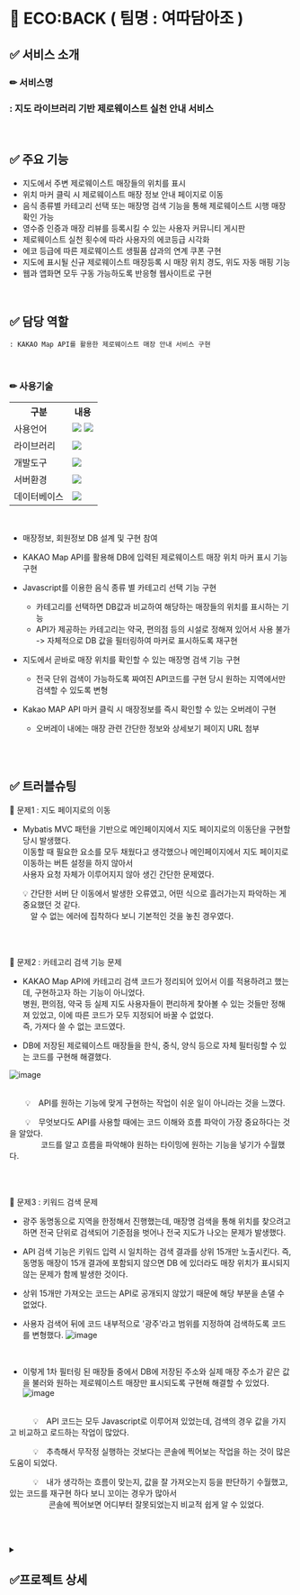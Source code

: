 # 🌱 ECO:BACK ( 팀명 : 여따담아조 )

## ✅ 서비스 소개
### ✏ 서비스명 
###       : 지도 라이브러리 기반 제로웨이스트 실천 안내 서비스
<br>

## ✅ 주요 기능
* 지도에서 주변 제로웨이스트 매장들의 위치를 표시
* 위치 마커 클릭 시 제로웨이스트 매장 정보 안내 페이지로 이동
* 음식 종류별 카테고리 선택 또는 매장명 검색 기능을 통해 제로웨이스트 시행 매장 확인 가능
* 영수증 인증과 매장 리뷰를 등록시킬 수 있는 사용자 커뮤니티 게시판
* 제로웨이스트 실천 횟수에 따라 사용자의 에코등급 시각화
* 에코 등급에 따른 제로웨이스트 생필품 샵과의 연계 쿠폰 구현
* 지도에 표시될 신규 제로웨이스트 매장등록 시 매장 위치 경도, 위도 자동 매핑 기능
* 웹과 앱화면 모두 구동 가능하도록 반응형 웹사이트로 구현

<br>


 ## ✅ 담당 역할
    : KAKAO Map API를 활용한 제로웨이스트 매장 안내 서비스 구현

<br>

### ✏ 사용기술

<table>
    <tr>
        <th>구분</th>
        <th>내용</th>
    </tr>
    <tr>
        <td>사용언어</td>
        <td>
            <img src="https://img.shields.io/badge/Java-007396?style=for-the-badge&logo=java&logoColor=white"/>
            <img src="https://img.shields.io/badge/JavaScript-F7DF1E?style=for-the-badge&logo=JavaScript&logoColor=white"/>
        </td>
    </tr>
    <tr>
        <td>라이브러리</td>
        <td>
            <img src="https://img.shields.io/badge/KakaoMap-FFCD00?style=for-the-badge&logo=Kakao&logoColor=white"/>
        </td>
    </tr>
    <tr>
        <td>개발도구</td>
        <td>
            <img src="https://img.shields.io/badge/Eclipse-2C2255?style=for-the-badge&logo=Eclipse&logoColor=white"/>
        </td>
    </tr>
    <tr>
        <td>서버환경</td>
        <td>
            <img src="https://img.shields.io/badge/Apache Tomcat-D22128?style=for-the-badge&logo=Apache Tomcat&logoColor=white"/>
        </td>
    </tr>
    <tr>
        <td>데이터베이스</td>
        <td>
            <img src="https://img.shields.io/badge/Oracle 11g-F80000?style=for-the-badge&logo=Oracle&logoColor=white"/>
        </td>
    </tr>
</table><br>



* 매장정보, 회원정보 DB 설계 및 구현 참여

* KAKAO Map API를 활용해 DB에 입력된 제로웨이스트 매장 위치 마커 표시 기능 구현

* Javascript를 이용한 음식 종류 별 카테고리 선택 기능 구현 
   - 카테고리를 선택하면 DB값과 비교하여 해당하는 매장들의 위치를 표시하는 기능
   - API가 제공하는 카테고리는 약국, 편의점 등의 시설로 정해져 있어서 사용 불가 -> 자체적으로 DB 값을 필터링하여 마커로 표시하도록 재구현
   
* 지도에서 곧바로 매장 위치를 확인할 수 있는 매장명 검색 기능 구현
   - 전국 단위 검색이 가능하도록 짜여진 API코드를 구현 당시 원하는 지역에서만 검색할 수 있도록 변형
   
* Kakao MAP API 마커 클릭 시 매장정보를 즉시 확인할 수 있는 오버레이 구현
   - 오버레이 내에는 매장 관련 간단한 정보와 상세보기 페이지 URL 첨부
   
<br><br>



## ✅ 트러블슈팅
  
📌 문제1 : 지도 페이지로의 이동<br>
   - Mybatis MVC 패턴을 기반으로 메인페이지에서 지도 페이지로의 이동단을 구현할 당시 발생했다.<br>
      이동할 때 필요한 요소를 모두 채웠다고 생각했으나 메인페이지에서 지도 페이지로 이동하는 버튼 설정을 하지 않아서 <br>
      사용자 요청 자체가 이루어지지 않아 생긴 간단한 문제였다.
 
     💡  간단한 서버 단 이동에서 발생한 오류였고, 어떤 식으로 흘러가는지 파악하는 게 중요했던 것 같다.<br> 
        알 수 없는 에러에 집착하다 보니 기본적인 것을 놓친 경우였다.
 
<br> 
<br>

📌 문제2 : 카테고리 검색 기능 문제<br>
   - KAKAO Map API에 카테고리 검색 코드가 정리되어 있어서 이를 적용하려고 했는데, 구현하고자 하는 기능이 아니었다.<br>
      병원, 편의점, 약국 등 실제 지도 사용자들이 편리하게 찾아볼 수 있는 것들만 정해져 있었고, 이에 따른 코드가 모두 지정되어 바꿀 수 없었다. <br>
      즉, 가져다 쓸 수 없는 코드였다.<br>
      
   - DB에 저장된 제로웨이스트 매장들을 한식, 중식, 양식 등으로 자체 필터링할 수 있는 코드를 구현해 해결했다. <br>
    
 
 

![image](https://user-images.githubusercontent.com/103619605/184651837-dcfa97ea-ede2-449d-b96d-4cea45a023b8.png)



<br>
  💡 API를 원하는 기능에 맞게 구현하는 작업이 쉬운 일이 아니라는 것을 느꼈다. <br>
 
  💡 무엇보다도 API를 사용할 때에는 코드 이해와 흐름 파악이 가장 중요하다는 것을 알았다. <br>
    코드를 알고 흐름을 파악해야 원하는 타이밍에 원하는 기능을 넣기가 수월했다.
   
   

<br>
<br>

 
📌 문제3 : 키워드 검색 문제<br>
   - 광주 동명동으로 지역을 한정해서 진행했는데, 매장명 검색을 통해 위치를 찾으려고 하면 전국 단위로 검색되어 기준점을 벗어나 전국 지도가 나오는 문제가 발생했다. 
   - API 검색 기능은 키워드 입력 시 일치하는 검색 결과를 상위 15개만 노출시킨다. 즉, 동명동 매장이 15개 결과에 포함되지 않으면 DB 에 있더라도 매장 위치가 표시되지 않는 문제가 함께 발생한 것이다.<br>
   - 상위 15개만 가져오는 코드는 API로 공개되지 않았기 때문에 해당 부분을 손댈 수 없었다.
 
   - 사용자 검색어 뒤에 코드 내부적으로 '광주'라고 범위를 지정하여 검색하도록 코드를 변형했다.
  ![image](https://user-images.githubusercontent.com/103619605/184654175-b48adb9b-ba85-44dc-aabb-0d94e9031336.png)
 <br>
 
   - 이렇게 1차 필터링 된 매장들 중에서 DB에 저장된 주소와 실제 매장 주소가 같은 값을 불러와 원하는 제로웨이스트 매장만 표시되도록 구현해 해결할 수 있었다.
 ![image](https://user-images.githubusercontent.com/103619605/184654064-15f81e6c-5708-406d-8300-37f5047d0522.png)

<br>
   💡 API 코드는 모두 Javascript로 이루어져 있었는데, 검색의 경우 값을 가지고 비교하고 로드하는 작업이 많았다. <br>
 
   💡 추측해서 무작정 실행하는 것보다는 콘솔에 찍어보는 작업을 하는 것이 많은 도움이 되었다.<br>
 
   💡 내가 생각하는 흐름이 맞는지, 값을 잘 가져오는지 등을 판단하기 수월했고, 있는 코드를 재구현 하다 보니 꼬이는 경우가 많아서<br>
       콘솔에 찍어보면 어디부터 잘못되었는지 비교적 쉽게 알 수 있었다.

 
<br><br>

<details>
<summary><h2>✅프로젝트 상세</h2></summary>

## ✅ 프로젝트 기간
2022.06.03 ~ 2022.06.18 (2주)

### ✏ 서비스 설명
 : 평소 제로웨이스트 운동에 참여하고 싶었지만 제로웨이스트를 시행하는 매장 위치와 정보가 부족해
   불편함을 겪었던 사람들을 위한 서비스
 
 : 제로웨이스트 의미, 매장 위치와 정보, 연계 쿠폰 제공 등 선순환되는 서비스 제공을 통해 
   다회용기 활용을 유도하여 환경운동에 보다 쉽게 접근하도록 돕는다.
   

## 📌 시스템 아키텍처 구조
![image](https://user-images.githubusercontent.com/103619605/182366619-1c5ad67d-7b9d-4844-bcef-00ca75498f61.png)
<br>
<br>
<br>


## 📌 SW유스케이스
![스크린샷(27)](https://user-images.githubusercontent.com/103619605/182365968-09e3e196-5797-4fec-9eab-765e8925c9b8.png)
<br>
<br>
<br>


## 📌 서비스 흐름도
![image](https://user-images.githubusercontent.com/103620466/182580307-90a17461-0e29-4e41-9769-78865495a7a7.png)
<br>
<br>
<br>


## 📌 ER다이어그램
![image](https://user-images.githubusercontent.com/103619605/182579207-e5070ca5-2cde-43d1-94f7-5414a2d56a9f.png)

<br>
<br>
<br>



## ✅ 화면 구성

### 회원가입 / 메인화면 / 사용자 튜토리얼 화면
![image](https://user-images.githubusercontent.com/103620466/182588812-326be119-90cb-4264-b3f1-bb7eb059888f.png)
<br><br>

### 매장 보기 화면 (전체 매장 / 카테고리 선택 / 매장명 검색)
![image](https://user-images.githubusercontent.com/103620466/182589092-43fdf433-026b-47da-9d48-a5c5105ecdf3.png)
<br><br>

### 커뮤니티 게시판 화면 / 리뷰 등록 / 리뷰 수정
![image](https://user-images.githubusercontent.com/103620466/182589351-00081d31-ca43-4193-9fb2-23fa1b506990.png)
<br><br>

### 등급 시각화 / 리워드 화면 / 신규 매장등록 화면
![image](https://user-images.githubusercontent.com/103620466/182589764-d97e7c59-957b-47aa-a884-1e62ba9cd57d.png)
<br><br>
</details>



